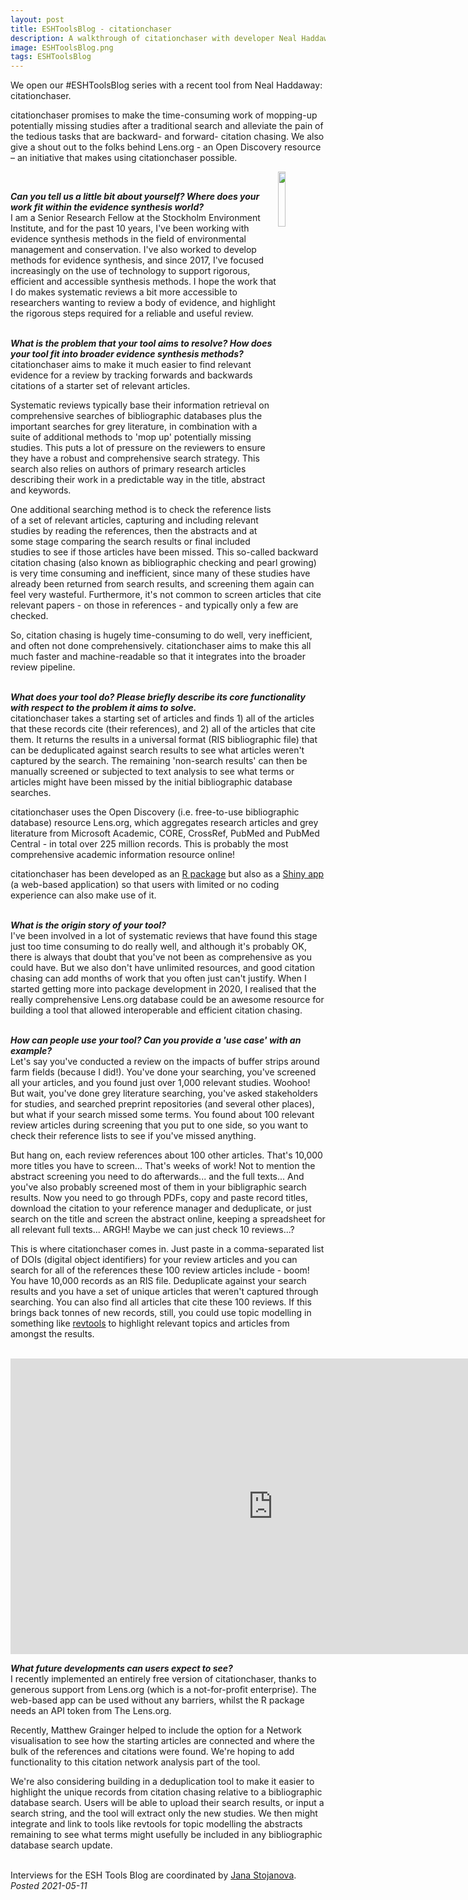 ```yaml
---
layout: post
title: ESHToolsBlog - citationchaser
description: A walkthrough of citationchaser with developer Neal Haddaway
image: ESHToolsBlog.png
tags: ESHToolsBlog
---
```

<div class="clearfix">
We open our #ESHToolsBlog series with a recent tool from Neal Haddaway: citationchaser.  

citationchaser promises to make the time-consuming work of mopping-up potentially missing studies after a traditional search and alleviate the pain of the tedious tasks that are backward- and forward- citation chasing. We also give a shout out to the folks behind Lens.org - an Open Discovery resource – an initiative that makes using citationchaser possible.  
</div>
<img src="https://github.com/nealhaddaway/citationchaser/blob/master/inst/extdata/citationchaser.png?raw=true" align="right" width="15%"/>
<br>

<b><em>Can you tell us a little bit about yourself? Where does your work fit within the evidence synthesis world?</em></b>  
I am a Senior Research Fellow at the Stockholm Environment Institute, and for the past 10 years, I've been working with evidence synthesis methods in the field of environmental management and conservation. I've also worked to develop methods for evidence synthesis, and since 2017, I've focused increasingly on the use of technology to support rigorous, efficient and accessible synthesis methods. I hope the work that I do makes systematic reviews a bit more accessible to researchers wanting to review a body of evidence, and highlight the rigorous steps required for a reliable and useful review.  
<br>  

<b><em>What is the problem that your tool aims to resolve? How does your tool fit into broader evidence synthesis methods?</em></b>  
citationchaser aims to make it much easier to find relevant evidence for a review by tracking forwards and backwards citations of a starter set of relevant articles.  

Systematic reviews typically base their information retrieval on comprehensive searches of bibliographic databases plus the important searches for grey literature, in combination with a suite of additional methods to 'mop up' potentially missing studies. This puts a lot of pressure on the reviewers to ensure they have a robust and comprehensive search strategy. This search also relies on authors of primary research articles describing their work in a predictable way in the title, abstract and keywords.  

One additional searching method is to check the reference lists of a set of relevant articles, capturing and including relevant studies by reading the references, then the abstracts and at some stage comparing the search results or final included studies to see if those articles have been missed. This so-called backward citation chasing (also known as bibliographic checking and pearl growing) is very time consuming and inefficient, since many of these studies have already been returned from search results, and screening them again can feel very wasteful. Furthermore, it's not common to screen articles that cite relevant papers - on those in references - and typically only a few are checked.  

So, citation chasing is hugely time-consuming to do well, very inefficient, and often not done comprehensively. citationchaser aims to make this all much faster and machine-readable so that it integrates into the broader review pipeline.  
<br>  

<b><em>What does your tool do? Please briefly describe its core functionality with respect to the problem it aims to solve.</em></b>  
citationchaser takes a starting set of articles and finds 1) all of the articles that these records cite (their references), and 2) all of the articles that cite them. It returns the results in a universal format (RIS bibliographic file) that can be deduplicated against search results to see what articles weren't captured by the search. The remaining 'non-search results' can then be manually screened or subjected to text analysis to see what terms or articles might have been missed by the initial bibliographic database searches.  

citationchaser uses the Open Discovery (i.e. free-to-use bibliographic database) resource Lens.org, which aggregates research articles and grey literature from Microsoft Academic, CORE, CrossRef, PubMed and PubMed Central - in total over 225 million records. This is probably the most comprehensive academic information resource online!  

citationchaser has been developed as an <a href="https://github.com/ESHackathon/citationchaser/" target="_blank">R package</a> but also as a <a href="https://estech.shinyapps.io/citationchaser/" target="_blank">Shiny app</a> (a web-based application) so that users with limited or no coding experience can also make use of it.  
<br>  

<b><em>What is the origin story of your tool?</em></b>  
I've been involved in a lot of systematic reviews that have found this stage just too time consuming to do really well, and although it's probably OK, there is always that doubt that you've not been as comprehensive as you could have. But we also don't have unlimited resources, and good citation chasing can add months of work that you often just can't justify. When I started getting more into package development in 2020, I realised that the really comprehensive Lens.org database could be an awesome resource for building a tool that allowed interoperable and efficient citation chasing.  
<br>  

<b><em>How can people use your tool? Can you provide a 'use case' with an example?</em></b>  
Let's say you've conducted a review on the impacts of buffer strips around farm fields (because I did!). You've done your searching, you've screened all your articles, and you found just over 1,000 relevant studies. Woohoo! But wait, you've done grey literature searching, you've asked stakeholders for studies, and searched preprint repositories (and several other places), but what if your search missed some terms. You found about 100 relevant review articles during screening that you put to one side, so you want to check their reference lists to see if you've missed anything.  

But hang on, each review references about 100 other articles. That's 10,000 more titles you have to screen... That's weeks of work! Not to mention the abstract screening you need to do afterwards... and the full texts... And you've also probably screened most of them in your bibligraphic search results. Now you need to go through PDFs, copy and paste record titles, download the citation to your reference manager and deduplicate, or just search on the title and screen the abstract online, keeping a spreadsheet for all relevant full texts... ARGH! Maybe we can just check 10 reviews...?  

This is where citationchaser comes in. Just paste in a comma-separated list of DOIs (digital object identifiers) for your review articles and you can search for all of the references these 100 review articles include - boom! You have 10,000 records as an RIS file. Deduplicate against your search results and you have a set of unique articles that weren't captured through searching. You can also find all articles that cite these 100 reviews. If this brings back tonnes of new records, still, you could use topic modelling in something like <a href="https://revtools.net/" target="_blank">revtools</a> to highlight relevant topics and articles from amongst the results.  
<br>  

<iframe width="840" height="473" src="https://www.youtube.com/embed/U6BidWppZ8A" title="YouTube video player" frameborder="0" allow="accelerometer; autoplay; clipboard-write; encrypted-media; gyroscope; picture-in-picture" allowfullscreen></iframe>  
<br>  

<b><em>What future developments can users expect to see?</em></b>  
I recently implemented an entirely free version of citationchaser, thanks to generous support from Lens.org (which is a not-for-profit enterprise). The web-based app can be used without any barriers, whilst the R package needs an API token from The Lens.org.  

Recently, Matthew Grainger helped to include the option for a Network visualisation to see how the starting articles are connected and where the bulk of the references and citations were found. We're hoping to add functionality to this citation network analysis part of the tool.  

We're also considering building in a deduplication tool to make it easier to highlight the unique records from citation chasing relative to a bibliographic database search. Users will be able to upload their search results, or input a search string, and the tool will extract only the new studies. We then might integrate and link to tools like revtools for topic modelling the abstracts remaining to see what terms might usefully be included in any bibliographic database search update.  
<br>  

Interviews for the ESH Tools Blog are coordinated by <a href="https://www.eshackathon.org/people/Stojanova-Jana.html" target="_blank">Jana Stojanova</a>.
<em>Posted 2021-05-11</em>